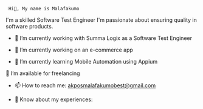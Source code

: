      Hi👋, My name is Malafakumo

 I'm a skilled Software Test Engineer 
I'm passionate about ensuring quality in software products.

- 🔭 I’m currently working with Summa Logix as a Software Test Engineer

- 🔭 I’m currently working on an e-commerce app

- 🌱 I’m currently learning Mobile Automation using Appium

🤝 I’m available for freelancing

- 📫 How to reach me: akposmalafakumobest@gmail.com

- 📄 Know about my experiences: 

